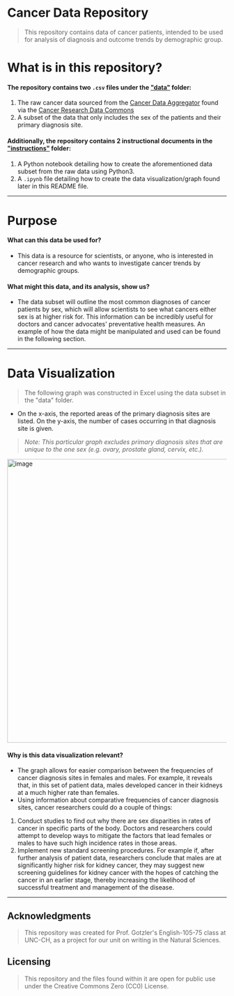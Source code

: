 # Cancer Data Repository
> This repository contains data of cancer patients, intended to be used for analysis of diagnosis and outcome trends by demographic group. 
>
# What is in this repository?
#### The repository contains two `.csv` files under the ["data"](https://github.com/melcotsa/Cancer-Data--Demographic-Analysis/tree/main/data) folder: 
1. The raw cancer data sourced from the [Cancer Data Aggregator](https://cda.readthedocs.io/en/latest/interactive/) found via the [Cancer Research Data Commons](https://datacommons.cancer.gov/cancer-research-data-commons)
2. A subset of the data that only includes the sex of the patients and their primary diagnosis site. 
#### Additionally, the repository contains 2 instructional documents in the ["instructions"](https://github.com/melcotsa/Cancer-Data--Demographic-Analysis/tree/main/instructions) folder:
1. A Python notebook detailing how to create the aforementioned data subset from the raw data using Python3.
2. A `.ipynb` file detailing how to create the data visualization/graph found later in this README file.
---
# Purpose
#### What can this data be used for?
- This data is a resource for scientists, or anyone, who is interested in cancer research and who wants to investigate cancer trends by demographic groups.
#### What might this data, and its analysis, show us?
- The data subset will outline the most common diagnoses of cancer patients by sex, which will allow scientists to see what cancers either sex is at higher risk for. This information can be incredibly useful for doctors and cancer advocates' preventative health measures. An example of how the data might be manipulated and used can be found in the following section.
---
# Data Visualization
> The following graph was constructed in Excel using the data subset in the "data" folder.
> 
- On the x-axis, the reported areas of the primary diagnosis sites are listed. On the y-axis, the number of cases occurring in that diagnosis site is given.
> *Note: This particular graph excludes primary diagnosis sites that are unique to the one sex (e.g. ovary, prostate gland, cervix, etc.).*
> 
<img width="652" alt="image" src="https://github.com/user-attachments/assets/1da97359-3030-4b4d-b813-88122350d181">

#### Why is this data visualization relevant?
- The graph allows for easier comparison between the frequencies of cancer diagnosis sites in females and males. For example, it reveals that, in this set of patient data, males developed cancer in their kidneys at a much higher rate than females. 
- Using information about comparative frequencies of cancer diagnosis sites, cancer researchers could do a couple of things:
1. Conduct studies to find out why there are sex disparities in rates of cancer in specific parts of the body. Doctors and researchers could attempt to develop ways to mitigate the factors that lead females or males to have such high incidence rates in those areas.
2. Implement new standard screening procedures. For example if, after further analysis of patient data, researchers conclude that males are at significantly higher risk for kidney cancer, they may suggest new screening guidelines for kidney cancer with the hopes of catching the cancer in an earlier stage, thereby increasing the likelihood of successful treatment and management of the disease.
---
## Acknowledgments
> This repository was created for Prof. Gotzler's English-105-75 class at UNC-CH, as a project for our unit on writing in the Natural Sciences.
>
## Licensing
> This repository and the files found within it are open for public use under the Creative Commons Zero (CC0) License. 
>
